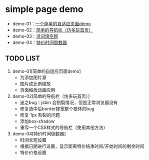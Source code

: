 # simple page demo
- demo-01：[一个简单的自适应页面demo](https://xiongamao.github.io/simple-demos/a-simple-page/index.html)
- demo-02：[简单的导航栏（仿多玩首页）](https://xiongamao.github.io/simple-demos/nav-demo/navigation.html)
- demo-03：[诗词填空题](https://xiongamao.github.io/simple-demos/yulu-generator/yulu-generator.html)
- demo-04：[特价时间倒数器](https://xiongamao.github.io/simple-demos/deal-of-the-day/deal-of-the-day.html)

## TODO LIST
1. demo-01[简单的自适应页面demo]
    - 为<img>添加图片源
    - 图片成比例缩放
    - 页面缩放动画应用
2. demo-02[简单的导航栏（仿多玩首页）]
    - 迷之bug：jsbin 会割裂情况，但是正常浏览器没有
    - 修复选中后border撑宽整个框体的bug
    - 修复 1px 割裂的问题
    - 添加box-shadow
    - 重写一个CSS样式的导航栏（使用其他方法）
3. demo-04[特价时间倒数器]
    - 时间长短设置
    - 根据日期进行设置，显示距离特价结束时间/开始时间的剩余时间
    - 特价价格设置 
    